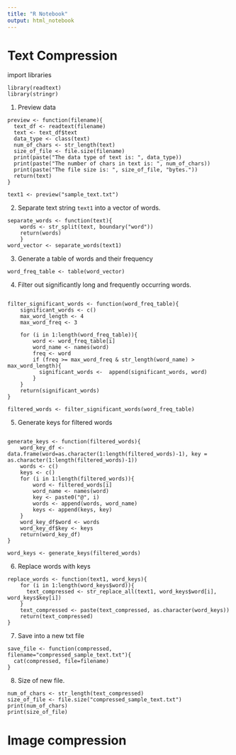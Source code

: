 ```yaml
---
title: "R Notebook"
output: html_notebook
---
```


# Text Compression

import libraries

```{r}
library(readtext)
library(stringr)
```

1. Preview data

```{r}
preview <- function(filename){
  text_df <- readtext(filename)
  text <- text_df$text
  data_type <- class(text)
  num_of_chars <- str_length(text)
  size_of_file <- file.size(filename)
  print(paste("The data type of text is: ", data_type))
  print(paste("The number of chars in text is: ", num_of_chars))
  print(paste("The file size is: ", size_of_file, "bytes."))
  return(text)
}

text1 <- preview("sample_text.txt")
```

2.  Separate text string `text1` into a vector of words.

```{r}
separate_words <- function(text){
    words <- str_split(text, boundary("word"))
    return(words)
    }
word_vector <- separate_words(text1)
```

3.  Generate a table of words and their frequency

```{r}
word_freq_table <- table(word_vector)
```

4.  Filter out significantly long and frequently occurring words.

```{r}

filter_significant_words <- function(word_freq_table){
    significant_words <- c()
    max_word_length <- 4
    max_word_freq <- 3
    
    for (i in 1:length(word_freq_table)){
        word <- word_freq_table[i]
        word_name <- names(word)
        freq <- word
        if (freq >= max_word_freq & str_length(word_name) > max_word_length){
          significant_words <-  append(significant_words, word)
        }
    }
    return(significant_words)
}

filtered_words <- filter_significant_words(word_freq_table)
```


5. Generate keys for filtered words

```{r}

generate_keys <- function(filtered_words){
    word_key_df <- data.frame(word=as.character(1:length(filtered_words)-1), key = as.character(1:length(filtered_words)-1))
    words <- c()
    keys <- c()
    for (i in 1:length(filtered_words)){
        word <- filtered_words[i]
        word_name <- names(word)
        key <- paste0("@", i)
        words <- append(words, word_name)
        keys <- append(keys, key)
    }
    word_key_df$word <- words
    word_key_df$key <- keys
    return(word_key_df)
}

word_keys <- generate_keys(filtered_words)
```

6. Replace words with keys

```{r}
replace_words <- function(text1, word_keys){
    for (i in 1:length(word_keys$word)){
      text_compressed <- str_replace_all(text1, word_keys$word[i], word_keys$key[i])
    }
    text_compressed <- paste(text_compressed, as.character(word_keys))
    return(text_compressed)
}
```

7. Save into a new txt file

```{r}
save_file <- function(compressed, filename="compressed_sample_text.txt"){
  cat(compressed, file=filename)
}

```

8. Size of new file.

```{r}
num_of_chars <- str_length(text_compressed)
size_of_file <- file.size("compressed_sample_text.txt")
print(num_of_chars)
print(size_of_file)
```
# Image compression

```{r}

```



